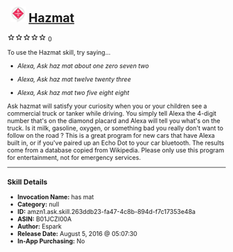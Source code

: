 # &nbsp;<img src="skill_icon" alt="Hazmat icon" width="36"> [Hazmat](http://alexa.amazon.com/#skills/amzn1.ask.skill.263ddb23-fa47-4c8b-894d-f7c17353e48a)
![0 stars](../../images/ic_star_border_black_18dp_1x.png)![0 stars](../../images/ic_star_border_black_18dp_1x.png)![0 stars](../../images/ic_star_border_black_18dp_1x.png)![0 stars](../../images/ic_star_border_black_18dp_1x.png)![0 stars](../../images/ic_star_border_black_18dp_1x.png) 0

To use the Hazmat skill, try saying...

* *Alexa, Ask haz mat about one zero seven two*

* *Alexa, Ask haz mat twelve twenty three*

* *Alexa, Ask haz mat two five eight eight*

Ask hazmat will satisfy your curiosity when you or your children see a commercial truck or tanker while driving.   You simply tell Alexa the 4-digit number that's on the diamond placard and Alexa will tell you what's on the truck.  Is it milk, gasoline, oxygen, or something bad you really don't want to follow on the road ?  This is a great program for new cars that have Alexa built in, or if you've paired up an Echo Dot to your car bluetooth.   The results come from a database copied from Wikipedia.  Please only use this program for entertainment, not for emergency services.

***

### Skill Details

* **Invocation Name:** has mat
* **Category:** null
* **ID:** amzn1.ask.skill.263ddb23-fa47-4c8b-894d-f7c17353e48a
* **ASIN:** B01JCZI00A
* **Author:** Espark
* **Release Date:** August 5, 2016 @ 05:07:30
* **In-App Purchasing:** No
